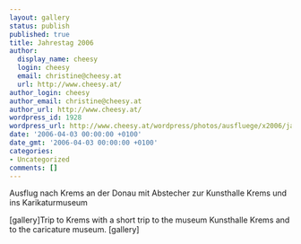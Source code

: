 ```yaml
---
layout: gallery
status: publish
published: true
title: Jahrestag 2006
author:
  display_name: cheesy
  login: cheesy
  email: christine@cheesy.at
  url: http://www.cheesy.at/
author_login: cheesy
author_email: christine@cheesy.at
author_url: http://www.cheesy.at/
wordpress_id: 1928
wordpress_url: http://www.cheesy.at/wordpress/photos/ausfluege/x2006/jahrestag-2006/
date: '2006-04-03 00:00:00 +0100'
date_gmt: '2006-04-03 00:00:00 +0100'
categories:
- Uncategorized
comments: []
---
```

<!--:de-->Ausflug nach Krems an der Donau mit Abstecher zur Kunsthalle Krems und ins Karikaturmuseum
[gallery]<!--:--><!--:en-->Trip to Krems with a short trip to the museum Kunsthalle Krems and to the caricature museum.
[gallery]<!--:-->
